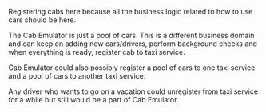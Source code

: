 Registering cabs here because all the business logic related to how to use cars should be here.

The Cab Emulator is just a pool of cars. This is a different business domain and can keep on adding
new cars/drivers, perform background checks and when everything is ready, register cab to taxi
service.

Cab Emulator could also possibly register a pool of cars to one taxi service and a pool of cars to
another taxi service.

Any driver who wants to go on a vacation could unregister from taxi service for a while but still
would be a part of Cab Emulator.